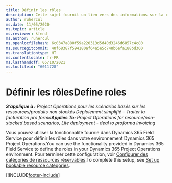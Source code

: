 ```yaml
---
title: Définir les rôles
description: Cette sujet fournit un lien vers des informations sur la configuration des catégories de ressources réservables.
author: ruhercul
ms.date: 11/05/2020
ms.topic: article
ms.reviewer: kfend
ms.author: ruhercul
ms.openlocfilehash: 6c0347a880f59a220313d5d40d3246d6857c4c80
ms.sourcegitcommit: 40f68387f594180af64a5e5c748b6efa188bd300
ms.translationtype: HT
ms.contentlocale: fr-FR
ms.lasthandoff: 05/10/2021
ms.locfileid: "6011728"
---
```

# <a name="define-roles"></a><span data-ttu-id="db8a0-103">Définir les rôles</span><span class="sxs-lookup"><span data-stu-id="db8a0-103">Define roles</span></span>

<span data-ttu-id="db8a0-104">_**S’applique à :** Project Operations pour les scénarios basés sur les ressources/produits non stockés Déploiement simplifié – Traiter la facturation pro forma_</span><span class="sxs-lookup"><span data-stu-id="db8a0-104">_**Applies To:** Project Operations for resource/non-stocked based scenarios, Lite deployment - deal to proforma invoicing_</span></span>

<span data-ttu-id="db8a0-105">Vous pouvez utiliser la fonctionnalité fournie dans Dynamics 365 Field Service pour définir les rôles dans votre environnement Dynamics 365 Project Operations.</span><span class="sxs-lookup"><span data-stu-id="db8a0-105">You can use the functionality provided in Dynamics 365 Field Service to define the roles in your Dynamics 365 Project Operations environment.</span></span> <span data-ttu-id="db8a0-106">Pour terminer cette configuration, voir [Configurer des catégories de ressources réservables](/dynamics365/field-service/set-up-bookable-resource-categories).</span><span class="sxs-lookup"><span data-stu-id="db8a0-106">To complete this setup, see [Set up bookable resource categories](/dynamics365/field-service/set-up-bookable-resource-categories).</span></span>


[!INCLUDE[footer-include](../includes/footer-banner.md)]